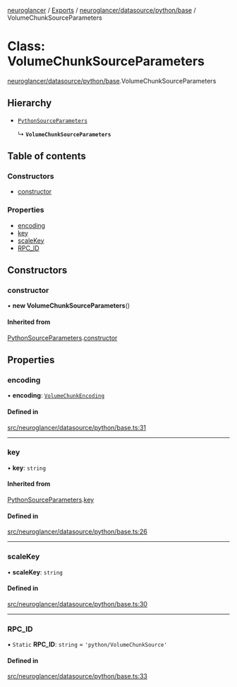 [neuroglancer](../README.md) / [Exports](../modules.md) / [neuroglancer/datasource/python/base](../modules/neuroglancer_datasource_python_base.md) / VolumeChunkSourceParameters

# Class: VolumeChunkSourceParameters

[neuroglancer/datasource/python/base](../modules/neuroglancer_datasource_python_base.md).VolumeChunkSourceParameters

## Hierarchy

- [`PythonSourceParameters`](neuroglancer_datasource_python_base.PythonSourceParameters.md)

  ↳ **`VolumeChunkSourceParameters`**

## Table of contents

### Constructors

- [constructor](neuroglancer_datasource_python_base.VolumeChunkSourceParameters.md#constructor)

### Properties

- [encoding](neuroglancer_datasource_python_base.VolumeChunkSourceParameters.md#encoding)
- [key](neuroglancer_datasource_python_base.VolumeChunkSourceParameters.md#key)
- [scaleKey](neuroglancer_datasource_python_base.VolumeChunkSourceParameters.md#scalekey)
- [RPC\_ID](neuroglancer_datasource_python_base.VolumeChunkSourceParameters.md#rpc_id)

## Constructors

### constructor

• **new VolumeChunkSourceParameters**()

#### Inherited from

[PythonSourceParameters](neuroglancer_datasource_python_base.PythonSourceParameters.md).[constructor](neuroglancer_datasource_python_base.PythonSourceParameters.md#constructor)

## Properties

### encoding

• **encoding**: [`VolumeChunkEncoding`](../enums/neuroglancer_datasource_python_base.VolumeChunkEncoding.md)

#### Defined in

[src/neuroglancer/datasource/python/base.ts:31](https://github.com/ActiveBrainAtlas2/neuroglancer/blob/91617476/src/neuroglancer/datasource/python/base.ts#L31)

___

### key

• **key**: `string`

#### Inherited from

[PythonSourceParameters](neuroglancer_datasource_python_base.PythonSourceParameters.md).[key](neuroglancer_datasource_python_base.PythonSourceParameters.md#key)

#### Defined in

[src/neuroglancer/datasource/python/base.ts:26](https://github.com/ActiveBrainAtlas2/neuroglancer/blob/91617476/src/neuroglancer/datasource/python/base.ts#L26)

___

### scaleKey

• **scaleKey**: `string`

#### Defined in

[src/neuroglancer/datasource/python/base.ts:30](https://github.com/ActiveBrainAtlas2/neuroglancer/blob/91617476/src/neuroglancer/datasource/python/base.ts#L30)

___

### RPC\_ID

▪ `Static` **RPC\_ID**: `string` = `'python/VolumeChunkSource'`

#### Defined in

[src/neuroglancer/datasource/python/base.ts:33](https://github.com/ActiveBrainAtlas2/neuroglancer/blob/91617476/src/neuroglancer/datasource/python/base.ts#L33)
